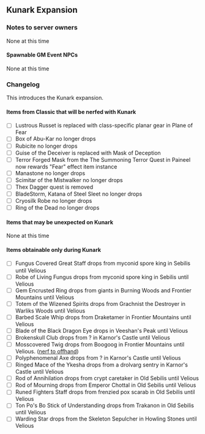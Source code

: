 ## Kunark Expansion

### Notes to server owners
None at this time
#### Spawnable GM Event NPCs
None at this time


### Changelog
This introduces the Kunark expansion.
#### Items from Classic that will be nerfed with Kunark
* [ ] Lustrous Russet is replaced with class-specific planar gear in Plane of Fear
* [ ] Box of Abu-Kar no longer drops
* [ ] Rubicite no longer drops
* [ ] Guise of the Deceiver is replaced with Mask of Deception
* [ ] Terror Forged Mask from the The Summoning Terror Quest in Paineel now rewards "Fear" effect item instance
* [ ] Manastone no longer drops
* [ ] Scimitar of the Mistwalker no longer drops
* [ ] Thex Dagger quest is removed
* [ ] BladeStorm, Katana of Steel Sleet no longer drops
* [ ] Cryosilk Robe no longer drops
* [ ] Ring of the Dead no longer drops
#### Items that may be unexpected on Kunark
None at this time
#### Items obtainable only during Kunark
* [ ] Fungus Covered Great Staff drops from myconid spore king in Sebilis until Velious
* [ ] Robe of Living Fungus drops from myconid spore king in Sebilis until Velious
* [ ] Gem Encrusted Ring drops from giants in Burning Woods and Frontier Mountains until Velious
* [ ] Totem of the Wizened Spirits drops from Grachnist the Destroyer in Warliks Woods until Velious
* [ ] Barbed Scale Whip drops from Draketamer in Frontier Mountains until Velious
* [ ] Blade of the Black Dragon Eye drops in Veeshan's Peak until Velious
* [ ] Brokenskull Club drops from ? in Karnor's Castle until Velious
* [ ] Mosscovered Twig drops from Boogoog in Frontier Mountains until Velious. ([nerf to offhand](https://github.com/xackery/peq-expansions/blob/master/1/mosscovered-twig-offhand.sql))
* [ ] Polyphenomenal Axe drops from ? in Karnor's Castle until Velious
* [ ] Ringed Mace of the Ykesha drops from a drolvarg sentry in Karnor's Castle until Velious
* [ ] Rod of Annihilation drops from crypt caretaker in Old Sebilis until Velious
* [ ] Rod of Mourning drops from Emperor Chottal in Old Sebilis until Velious
* [ ] Runed Fighters Staff drops from frenzied pox scarab in Old Sebilis until Velious
* [ ] Ton Po's Bo Stick of Understanding drops from Trakanon in Old Sebilis until Velious
* [ ] Warding Star drops from the Skeleton Sepulcher in Howling Stones until Velious
